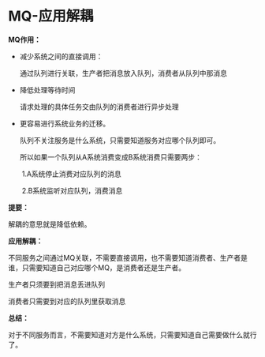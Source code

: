 # MQ-应用解耦

**MQ作用：**

- 减少系统之间的直接调用：

  通过队列进行关联，生产者把消息放入队列，消费者从队列中那消息

- 降低处理等待时间

  请求处理的具体任务交由队列的消费者进行异步处理

- 更容易进行系统业务的迁移。

  队列不关注服务是什么系统，只需要知道服务对应哪个队列即可。

  所以如果一个队列从A系统消费变成B系统消费只需要两步：

  ​	1.A系统停止消费对应队列的消息

  ​	2.B系统监听对应队列，消费消息



**提要：**

解耦的意思就是降低依赖。



**应用解耦：**

不同服务之间通过MQ关联，不需要直接调用，也不需要知道消费者、生产者是谁，只需要知道自己对应哪个MQ，是消费者还是生产者。

生产者只须要到把消息丢进队列

消费者只需要到对应的队列里获取消息



**总结：**

对于不同服务而言，不需要知道对方是什么系统，只需要知道自己需要做什么就行了。